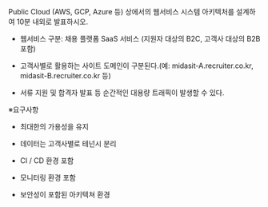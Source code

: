 Public Cloud (AWS, GCP, Azure 등) 상에서의 웹서비스 시스템 아키텍처를 설계하여 10분 내외로 발표하시오. 



- 웹서비스 구분: 채용 플랫폼 SaaS 서비스 (지원자 대상의 B2C, 고객사 대상의 B2B 포함)

- 고객사별로 활용하는 사이트 도메인이 구분된다.(예: midasit-A.recruiter.co.kr, midasit-B.recruiter.co.kr 등) 

- 서류 지원 및 합격자 발표 등 순간적인 대용량 트래픽이 발생할 수 있다.



※요구사항

- 최대한의 가용성을 유지

- 데이터는 고객사별로 테넌시 분리

- CI / CD 환경 포함

- 모니터링 환경 포함

- 보안성이 포함된 아키텍쳐 환경